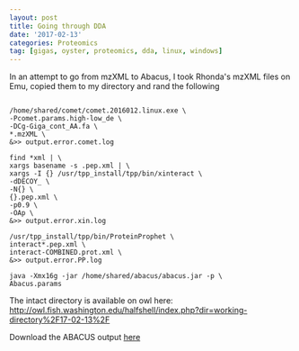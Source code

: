 ```yaml
---
layout: post
title: Going through DDA
date: '2017-02-13'
categories: Proteomics
tag: [gigas, oyster, proteomics, dda, linux, windows]
---
```


In an attempt to go from mzXML to Abacus, I took Rhonda's mzXML files on Emu, copied them to my directory and rand the following

```

/home/shared/comet/comet.2016012.linux.exe \
-Pcomet.params.high-low_de \
-DCg-Giga_cont_AA.fa \
*.mzXML \
&>> output.error.comet.log

find *xml | \
xargs basename -s .pep.xml | \
xargs -I {} /usr/tpp_install/tpp/bin/xinteract \
-dDECOY_ \
-N{} \
{}.pep.xml \
-p0.9 \
-OAp \
&>> output.error.xin.log

/usr/tpp_install/tpp/bin/ProteinProphet \
interact*.pep.xml \
interact-COMBINED.prot.xml \
&>> output.error.PP.log

java -Xmx16g -jar /home/shared/abacus/abacus.jar -p \
Abacus.params
```

The intact directory is available on owl here:    
http://owl.fish.washington.edu/halfshell/index.php?dir=working-directory%2F17-02-13%2F

Download the ABACUS output [here](http://owl.fish.washington.edu/halfshell/working-directory/17-02-13/ABACUS_output.tsv)
